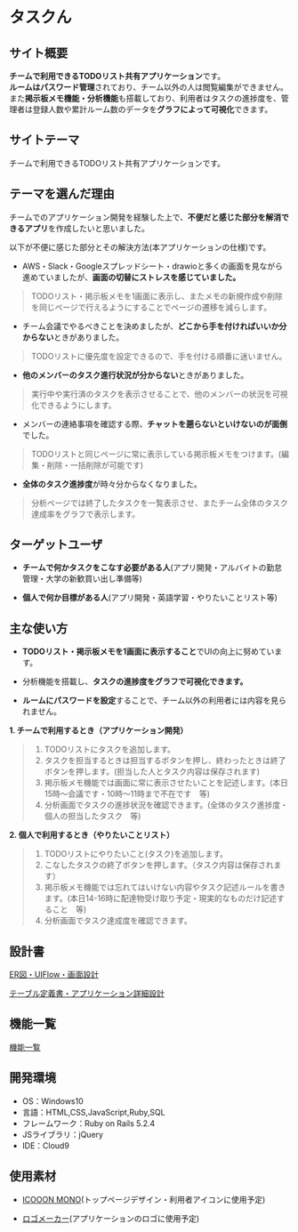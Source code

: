 # タスクん

## サイト概要
**チームで利用できるTODOリスト共有アプリケーション**です。<br>
**ルームはパスワード管理**されており、チーム以外の人は閲覧編集ができません。<br>
また**掲示板メモ機能・分析機能**も搭載しており、利用者はタスクの進捗度を、管理者は登録人数や累計ルーム数のデータを**グラフによって可視化**できます。

## サイトテーマ
チームで利用できるTODOリスト共有アプリケーションです。

## テーマを選んだ理由
チームでのアプリケーション開発を経験した上で、**不便だと感じた部分を解消できるアプリ**を作成したいと思いました。

以下が不便に感じた部分とその解決方法(本アプリケーションの仕様)です。

+ AWS・Slack・Googleスプレッドシート・drawioと多くの画面を見ながら進めていましたが、**画面の切替にストレスを感じていました。**
>TODOリスト・掲示板メモを1画面に表示し、またメモの新規作成や削除を同じページで行えるようにすることでページの遷移を減らします。

+ チーム会議でやるべきことを決めましたが、**どこから手を付ければいいか分からない**ときがありました。
>TODOリストに優先度を設定できるので、手を付ける順番に迷いません。

+ **他のメンバーのタスク進行状況が分からない**ときがありました。
>実行中や実行済のタスクを表示させることで、他のメンバーの状況を可視化できるようにします。

+ メンバーの連絡事項を確認する際、**チャットを遡らないといけないのが面倒**でした。
>TODOリストと同じページに常に表示している掲示板メモをつけます。(編集・削除・一括削除が可能です)

+ **全体のタスク進捗度**が時々分からなくなりました。
>分析ページでは終了したタスクを一覧表示させ、またチーム全体のタスク達成率をグラフで表示します。

## ターゲットユーザ
+ **チームで何かタスクをこなす必要がある人**(アプリ開発・アルバイトの勤怠管理・大学の新歓買い出し準備等)

+ **個人で何か目標がある人**(アプリ開発・英語学習・やりたいことリスト等)

## 主な使い方
+ **TODOリスト・掲示板メモを1画面に表示すること**でUIの向上に努めています。

+ 分析機能を搭載し、**タスクの進捗度をグラフで可視化できます。**

+ **ルームにパスワードを設定**することで、チーム以外の利用者には内容を見られません。

**1. チームで利用するとき（アプリケーション開発）**

>1. TODOリストにタスクを追加します。
>2. タスクを担当するときは担当するボタンを押し、終わったときは終了ボタンを押します。(担当した人とタスク内容は保存されます)
>3. 掲示板メモ機能では画面に常に表示させたいことを記述します。(本日15時～会議です・10時～11時まで不在です　等)
>4. 分析画面でタスクの進捗状況を確認できます。(全体のタスク進捗度・個人の担当したタスク　等)


**2. 個人で利用するとき（やりたいことリスト）**

>1. TODOリストにやりたいこと(タスク)を追加します。
>2. こなしたタスクの終了ボタンを押します。（タスク内容は保存されます）
>3. 掲示板メモ機能では忘れてはいけない内容やタスク記述ルールを書きます。(本日14-16時に配達物受け取り予定・現実的なものだけ記述すること　等)
>4. 分析画面でタスク達成度を確認できます。


## 設計書

[ER図・UIFlow・画面設計](https://docs.google.com/presentation/d/1eZgJde1nMYudyUOFiBr0TFLnuX0U71qg0qFNmT0f-UY/edit?usp=sharing)

[テーブル定義書・アプリケーション詳細設計](https://docs.google.com/spreadsheets/d/1T74wFeck5zvVcDJOU_7VzCvwDMPfgS-o02Bh9Bzpbiw/edit?usp=sharing)

## 機能一覧
[機能一覧](https://docs.google.com/spreadsheets/d/1RFY9YETr8O3dOyvynmOLHyf9Lk7-TYPbuJRNSd9cFK0/edit?usp=sharing)

## 開発環境
+ OS：Windows10
+ 言語：HTML,CSS,JavaScript,Ruby,SQL
+ フレームワーク：Ruby on Rails 5.2.4
+ JSライブラリ：jQuery
+ IDE：Cloud9

## 使用素材
+ [ICOOON  MONO](https://icooon-mono.com/category/transport/)(トップページデザイン・利用者アイコンに使用予定)

+ [ロゴメーカー](https://logo-maker.stores.jp/)(アプリケーションのロゴに使用予定)

